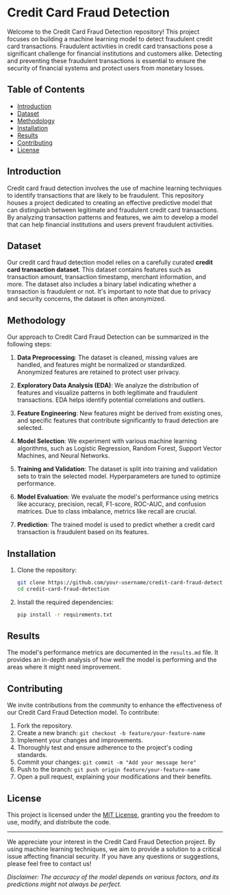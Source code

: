 # Credit Card Fraud Detection

Welcome to the Credit Card Fraud Detection repository! This project focuses on building a machine learning model to detect fraudulent credit card transactions. Fraudulent activities in credit card transactions pose a significant challenge for financial institutions and customers alike. Detecting and preventing these fraudulent transactions is essential to ensure the security of financial systems and protect users from monetary losses.

## Table of Contents

- [Introduction](#introduction)
- [Dataset](#dataset)
- [Methodology](#methodology)
- [Installation](#installation)
- [Results](#results)
- [Contributing](#contributing)
- [License](#license)

## Introduction

Credit card fraud detection involves the use of machine learning techniques to identify transactions that are likely to be fraudulent. This repository houses a project dedicated to creating an effective predictive model that can distinguish between legitimate and fraudulent credit card transactions. By analyzing transaction patterns and features, we aim to develop a model that can help financial institutions and users prevent fraudulent activities.

## Dataset

Our credit card fraud detection model relies on a carefully curated **credit card transaction dataset**. This dataset contains features such as transaction amount, transaction timestamp, merchant information, and more. The dataset also includes a binary label indicating whether a transaction is fraudulent or not. It's important to note that due to privacy and security concerns, the dataset is often anonymized.

## Methodology

Our approach to Credit Card Fraud Detection can be summarized in the following steps:

1. **Data Preprocessing**: The dataset is cleaned, missing values are handled, and features might be normalized or standardized. Anonymized features are retained to protect user privacy.

2. **Exploratory Data Analysis (EDA)**: We analyze the distribution of features and visualize patterns in both legitimate and fraudulent transactions. EDA helps identify potential correlations and outliers.

3. **Feature Engineering**: New features might be derived from existing ones, and specific features that contribute significantly to fraud detection are selected.

4. **Model Selection**: We experiment with various machine learning algorithms, such as Logistic Regression, Random Forest, Support Vector Machines, and Neural Networks.

5. **Training and Validation**: The dataset is split into training and validation sets to train the selected model. Hyperparameters are tuned to optimize performance.

6. **Model Evaluation**: We evaluate the model's performance using metrics like accuracy, precision, recall, F1-score, ROC-AUC, and confusion matrices. Due to class imbalance, metrics like recall are crucial.

7. **Prediction**: The trained model is used to predict whether a credit card transaction is fraudulent based on its features.

## Installation

1. Clone the repository:
   ```bash
   git clone https://github.com/your-username/credit-card-fraud-detection.git
   cd credit-card-fraud-detection
   ```

2. Install the required dependencies:
   ```bash
   pip install -r requirements.txt
   ```


## Results

The model's performance metrics are documented in the `results.md` file. It provides an in-depth analysis of how well the model is performing and the areas where it might need improvement.

## Contributing

We invite contributions from the community to enhance the effectiveness of our Credit Card Fraud Detection model. To contribute:

1. Fork the repository.
2. Create a new branch: `git checkout -b feature/your-feature-name`
3. Implement your changes and improvements.
4. Thoroughly test and ensure adherence to the project's coding standards.
5. Commit your changes: `git commit -m "Add your message here"`
6. Push to the branch: `git push origin feature/your-feature-name`
7. Open a pull request, explaining your modifications and their benefits.

## License

This project is licensed under the [MIT License](LICENSE), granting you the freedom to use, modify, and distribute the code.

---

We appreciate your interest in the Credit Card Fraud Detection project. By using machine learning techniques, we aim to provide a solution to a critical issue affecting financial security. If you have any questions or suggestions, please feel free to contact us!

*Disclaimer: The accuracy of the model depends on various factors, and its predictions might not always be perfect.*
